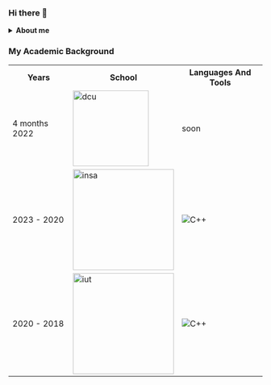 ### Hi there 👋
<details>
  <summary><strong>About me</strong></summary>
</details>
<h3>My Academic Background</h3>
<table>
  <tr>
    <th>Years</th>
    <th>School</th>
    <th>Languages And Tools</th>
  </tr>
   <td> 4 months 2022</td>
    <td>
      <img width='150px' alt="dcu" src="https://www.dcu.ie/sites/default/files/marketing/images/dcu_logo_stacked_black-01.png" />
    </td>
    <td>
      soon
    </td>
  </tr>
  <tr>
    <td>2023 - 2020</td>
    <td>
      <img width='200px' alt="insa" src="https://www.insa-lyon.fr/sites/www.insa-lyon.fr/files/logo-blanc.png" />
    </td>
    <td>
      <img alt="C++" src="https://img.shields.io/badge/C++-0077cc?style=flat-square&logo=C&logoColor=white" />
    </td>
  </tr>
  <tr>
   
  <tr>
    <td>2020 - 2018</td>
    <td>
      <img  width='200px' alt="iut" src="https://upload.wikimedia.org/wikipedia/fr/d/de/Logo_Paris_Descartes.png" />
    </td>
    <td>
      <img alt="C++" src="https://img.shields.io/badge/C++-0077cc?style=flat-square&logo=C&logoColor=white" />
    </td>
  </tr>
</table>
</br>

